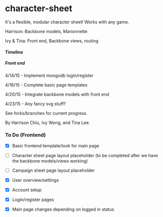 # character-sheet
It's a flexible, modular character sheet!  Works with any game.

Harrison: Backbone models, Marionnette

Ivy & Tina: Front end, Backbone views, routing 

#### Timeline
##### Front end
4/14/15 - Implement mongodb login/register

4/16/15 - Complete basic page templates

4/20/15 - Integrate backbone models with front end

4/23/15 - Any fancy svg stuff?

See forks/branches for current progress.

By Harrison Chiu, Ivy Wong, and Tina Lee.

### To Do (Frontend)

- [X] Basic frontend template/look for main page
- [ ] Character sheet page layout placeholder (to be completed after we have the backbone models/views working)
- [ ] Campaign sheet page layout placeholder
- [X] User overview/settings
- [X] Account setup
- [X] Login/register pages
- [X] Main page changes depending on logged in status

